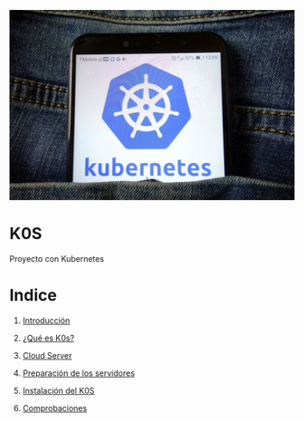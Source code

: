 ![img](https://github.com/abarcajoel/K0S/blob/main/img/k0s.jpg)
#                       K0S
Proyecto con Kubernetes
# Indice

1. [Introducción](https://github.com/abarcajoel/K0S/blob/main/readme/Introduccion.md)

2. [¿Qué es K0s?](https://github.com/abarcajoel/K0S/blob/main/readme/que_es_k0s.md)

3. [Cloud Server](https://github.com/abarcajoel/K0S/blob/main/readme/cloud_server.md)

4. [Preparación de los servidores]()

5. [Instalación del K0S]() 

6. [Comprobaciones]()



